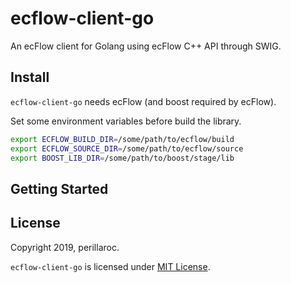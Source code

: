 # ecflow-client-go

An ecFlow client for Golang using ecFlow C++ API through SWIG.

## Install

`ecflow-client-go` needs ecFlow (and boost required by ecFlow). 

Set some environment variables before build the library.

```bash
export ECFLOW_BUILD_DIR=/some/path/to/ecflow/build
export ECFLOW_SOURCE_DIR=/some/path/to/ecflow/source
export BOOST_LIB_DIR=/some/path/to/boost/stage/lib
```

## Getting Started

## License

Copyright 2019, perillaroc.

`ecflow-client-go` is licensed under [MIT License](./LICENSE.md).